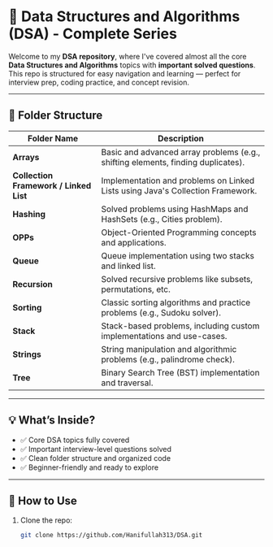 # 📘 Data Structures and Algorithms (DSA) - Complete Series

Welcome to my **DSA repository**, where I've covered almost all the core **Data Structures and Algorithms** topics with **important solved questions**. This repo is structured for easy navigation and learning — perfect for interview prep, coding practice, and concept revision.

---

## 📂 Folder Structure

| Folder Name | Description |
|------------|-------------|
| **Arrays** | Basic and advanced array problems (e.g., shifting elements, finding duplicates). |
| **Collection Framework / Linked List** | Implementation and problems on Linked Lists using Java's Collection Framework. |
| **Hashing** | Solved problems using HashMaps and HashSets (e.g., Cities problem). |
| **OPPs** | Object-Oriented Programming concepts and applications. |
| **Queue** | Queue implementation using two stacks and linked list. |
| **Recursion** | Solved recursive problems like subsets, permutations, etc. |
| **Sorting** | Classic sorting algorithms and practice problems (e.g., Sudoku solver). |
| **Stack** | Stack-based problems, including custom implementations and use-cases. |
| **Strings** | String manipulation and algorithmic problems (e.g., palindrome check). |
| **Tree** | Binary Search Tree (BST) implementation and traversal. |

---

## 💡 What’s Inside?

- ✅ Core DSA topics fully covered  
- ✅ Important interview-level questions solved  
- ✅ Clean folder structure and organized code  
- ✅ Beginner-friendly and ready to explore  

---

## 🚀 How to Use

1. Clone the repo:
   ```bash
   git clone https://github.com/Hanifullah313/DSA.git
